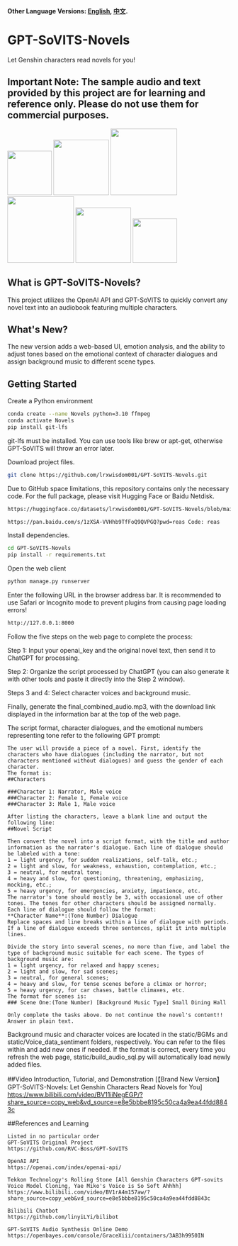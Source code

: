 **Other Language Versions: [English](README.md), [中文](README_zh.md).**

# GPT-SoVITS-Novels
Let Genshin characters read novels for you!

## Important Note: The sample audio and text provided by this project are for learning and reference only. Please do not use them for commercial purposes.
<img src="https://github.com/lrxwisdom001/GPT-SoVITS-Novels/assets/106758196/69cb3a68-9f6e-4211-bc9b-9222efdac845" height="100">
<img src="https://github.com/lrxwisdom001/GPT-SoVITS-Novels/assets/106758196/69cb3a68-9f6e-4211-bc9b-9222efdac845" height="125">
<img src="https://github.com/lrxwisdom001/GPT-SoVITS-Novels/assets/106758196/69cb3a68-9f6e-4211-bc9b-9222efdac845" height="150">

<img src="https://github.com/lrxwisdom001/GPT-SoVITS-Novels/assets/106758196/69cb3a68-9f6e-4211-bc9b-9222efdac845" height="150">
<img src="https://github.com/lrxwisdom001/GPT-SoVITS-Novels/assets/106758196/69cb3a68-9f6e-4211-bc9b-9222efdac845" height="125">
<img src="https://github.com/lrxwisdom001/GPT-SoVITS-Novels/assets/106758196/69cb3a68-9f6e-4211-bc9b-9222efdac845" height="100">

## What is GPT-SoVITS-Novels?
This project utilizes the OpenAI API and GPT-SoVITS to quickly convert any novel text into an audiobook featuring multiple characters.

## What's New?
The new version adds a web-based UI, emotion analysis, and the ability to adjust tones based on the emotional context of character dialogues and assign background music to different scene types.

## Getting Started
Create a Python environment
 ```bash
conda create --name Novels python=3.10 ffmpeg
conda activate Novels
pip install git-lfs
 ```

git-lfs must be installed. You can use tools like brew or apt-get, otherwise GPT-SoVITS will throw an error later.

Download project files.
 ```bash
git clone https://github.com/lrxwisdom001/GPT-SoVITS-Novels.git
 ```

Due to GitHub space limitations, this repository contains only the necessary code. For the full package, please visit Hugging Face or Baidu Netdisk.
 ```bash
https://huggingface.co/datasets/lrxwisdom001/GPT-SoVITS-Novels/blob/main/GPT_SoVITS_Novels_v1.0_full_pack.zip

https://pan.baidu.com/s/1zXSA-VVHhb9TfFoQ9QVPGQ?pwd=reas Code: reas 
 ```
Install dependencies.
 ```bash
cd GPT-SoVITS-Novels
pip install -r requirements.txt
 ```
Open the web client
 ```bash
python manage.py runserver
 ```
Enter the following URL in the browser address bar. It is recommended to use Safari or Incognito mode to prevent plugins from causing page loading errors!
 ```bash
http://127.0.0.1:8000
 ```
Follow the five steps on the web page to complete the process:

Step 1: Input your openai_key and the original novel text, then send it to ChatGPT for processing.

Step 2: Organize the script processed by ChatGPT (you can also generate it with other tools and paste it directly into the Step 2 window).

Steps 3 and 4: Select character voices and background music.

Finally, generate the final_combined_audio.mp3, with the download link displayed in the information bar at the top of the web page.

The script format, character dialogues, and the emotional numbers representing tone refer to the following GPT prompt:
 ```prompt
The user will provide a piece of a novel. First, identify the characters who have dialogues (including the narrator, but not characters mentioned without dialogues) and guess the gender of each character.
The format is:
##Characters

###Character 1: Narrator, Male voice
###Character 2: Female 1, Female voice
###Character 3: Male 1, Male voice

After listing the characters, leave a blank line and output the following line:
##Novel Script

Then convert the novel into a script format, with the title and author information as the narrator's dialogue. Each line of dialogue should be labeled with a tone:
1 = light urgency, for sudden realizations, self-talk, etc.;
2 = light and slow, for weakness, exhaustion, contemplation, etc.;
3 = neutral, for neutral tone;
4 = heavy and slow, for questioning, threatening, emphasizing, mocking, etc.;
5 = heavy urgency, for emergencies, anxiety, impatience, etc.
The narrator's tone should mostly be 3, with occasional use of other tones. The tones for other characters should be assigned normally. Each line of dialogue should follow the format:
**Character Name**:(Tone Number) Dialogue
Replace spaces and line breaks within a line of dialogue with periods. If a line of dialogue exceeds three sentences, split it into multiple lines.

Divide the story into several scenes, no more than five, and label the type of background music suitable for each scene. The types of background music are:
1 = light urgency, for relaxed and happy scenes;
2 = light and slow, for sad scenes;
3 = neutral, for general scenes;
4 = heavy and slow, for tense scenes before a climax or horror;
5 = heavy urgency, for car chases, battle climaxes, etc.
The format for scenes is:
### Scene One:(Tone Number) [Background Music Type] Small Dining Hall

Only complete the tasks above. Do not continue the novel's content!!
Answer in plain text.
 ```
Background music and character voices are located in the static/BGMs and static/Voice_data_sentiment folders, respectively. You can refer to the files within and add new ones if needed.
If the format is correct, every time you refresh the web page, static/build_audio_sql.py will automatically load newly added files.

##Video Introduction, Tutorial, and Demonstration
[【Brand New Version】 GPT-SoVITS-Novels: Let Genshin Characters Read Novels for You] https://www.bilibili.com/video/BV11iiNegEGP/?share_source=copy_web&vd_source=e8e5bbbe8195c50ca4a9ea44fdd8843c

##References and Learning
 ```code
Listed in no particular order
GPT-SoVITS Original Project
https://github.com/RVC-Boss/GPT-SoVITS

OpenAI API
https://openai.com/index/openai-api/

Tekkon Technology's Rolling Stone [All Genshin Characters GPT-sovits Voice Model Cloning, Yae Miko's Voice is So Soft Ahhhh]
https://www.bilibili.com/video/BV1rA4m157aw/?share_source=copy_web&vd_source=e8e5bbbe8195c50ca4a9ea44fdd8843c

Bilibili Chatbot
https://github.com/linyiLYi/bilibot

GPT-SoVITS Audio Synthesis Online Demo
https://openbayes.com/console/GraceXiii/containers/3AB3h9950IN
 ```
